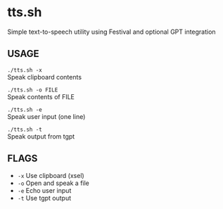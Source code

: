 # tts.sh
Simple text-to-speech utility using Festival and optional GPT integration

## USAGE
`./tts.sh -x`  
  Speak clipboard contents

`./tts.sh -o FILE`  
  Speak contents of FILE

`./tts.sh -e`  
  Speak user input (one line)

`./tts.sh -t`  
  Speak output from tgpt

## FLAGS
* `-x`
Use clipboard (xsel)
* `-o`
Open and speak a file
* `-e`
Echo user input
* `-t`
Use tgpt output
